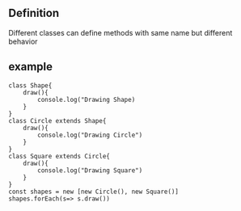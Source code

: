 ## Definition
Different classes can define methods with same name but different behavior

## example
```
class Shape{
    draw(){
        console.log("Drawing Shape)
    }
}
class Circle extends Shape{
    draw(){
        console.log("Drawing Circle")
    }
}
class Square extends Circle{
    draw(){
        console.log("Drawing Square")
    }
}
const shapes = new [new Circle(), new Square()]
shapes.forEach(s=> s.draw())
```